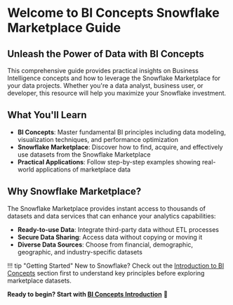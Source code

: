# Welcome to BI Concepts Snowflake Marketplace Guide

## Unleash the Power of Data with BI Concepts

This comprehensive guide provides practical insights on Business Intelligence concepts and how to leverage the Snowflake Marketplace for your data projects. Whether you're a data analyst, business user, or developer, this resource will help you maximize your Snowflake investment.


## What You'll Learn

- **BI Concepts**: Master fundamental BI principles including data modeling, visualization techniques, and performance optimization
- **Snowflake Marketplace**: Discover how to find, acquire, and effectively use datasets from the Snowflake Marketplace
- **Practical Applications**: Follow step-by-step examples showing real-world applications of marketplace data

## Why Snowflake Marketplace?

The Snowflake Marketplace provides instant access to thousands of datasets and data services that can enhance your analytics capabilities:

- **Ready-to-use Data**: Integrate third-party data without ETL processes
- **Secure Data Sharing**: Access data without copying or moving it
- **Diverse Data Sources**: Choose from financial, demographic, geographic, and industry-specific datasets

!!! tip "Getting Started"
    New to Snowflake? Check out the [Introduction to BI Concepts](bi-concepts/introduction.md) section first to understand key principles before exploring marketplace datasets.

**Ready to begin? Start with [BI Concepts Introduction](bi-concepts/introduction.md)** 🚀

